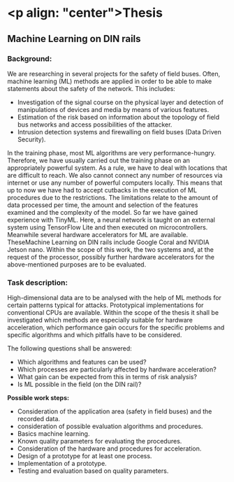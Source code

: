 # <p align: "center">Thesis</p>
## Machine Learning on DIN rails

### Background:
We are researching in several projects for the safety of field buses. Often, machine learning (ML) methods are applied in order to be able to make
statements about the safety of the network. This includes:

<ul>
	<li>Investigation of the signal course on the physical layer and detection of manipulations of devices and media by means of various features.</li>
	<li>Estimation of the risk based on information about the topology of field bus networks and access possibilities of the attacker.</li>
	<li>Intrusion detection systems and firewalling on field buses (Data Driven Security).</li>
</ul>

In the training phase, most ML algorithms are very performance-hungry. Therefore, we have usually carried out the training phase on an appropriately powerful system. As a rule, we have to deal with locations that are difficult to reach. We also cannot connect any number of resources via internet or use any number of powerful computers locally.
This means that up to now we have had to accept cutbacks in the execution of ML procedures due to the restrictions. The limitations relate to the amount of data processed per time, the amount and selection of the features examined and the complexity of the model. So far we have gained experience with TinyML. Here, a neural network is taught on an external system using TensorFlow Lite and then executed on microcontrollers.
Meanwhile several hardware accelerators for ML are available. TheseMachine Learning on DIN rails 
include Google Coral and NVIDIA Jetson nano. Within the scope of this work, the two systems and,  at the request of the processor, possibly further hardware accelerators for the above-mentioned purposes are to be evaluated.<br>

### Task description:
High-dimensional data are to be analysed with the help of ML methods for certain patterns typical for attacks. Prototypical implementations for conventional CPUs are available. Within the scope of the thesis it shall be investigated which methods are especially suitable for hardware acceleration, which performance gain occurs for the specific problems and specific algorithms and which pitfalls have to be considered.<br>

The following questions shall be answered:
<br>
<ul>
	<li>Which algorithms and features can be used?</li>
	<li>Which processes are particularly affected by hardware acceleration?</li>
	<li>What gain can be expected from this in terms of risk analysis?</li>
	<li>Is ML possible in the field (on the DIN rail)?</li>
</ul>


**Possible work steps:**

<ul>
	<li>Consideration of the application area (safety in field buses) and the recorded data.</li>
	<li>consideration of possible evaluation algorithms and procedures.</li>
	<li>Basics machine learning.</li>
	<li>Known quality parameters for evaluating the procedures.</li>
	<li>Consideration of the hardware and procedures for acceleration.</li>
	<li>Design of a prototype for at least one process.</li>
	<li>Implementation of a prototype.</li>
	<li>Testing and evaluation based on quality parameters.</li>
</ul>

